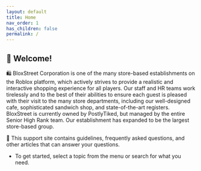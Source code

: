 ```yaml
---
layout: default
title: Home
nav_order: 1
has_children: false
permalink: /
---
```


## 👋 Welcome!

🛍️ BloxStreet Corporation is one of the many store-based establishments on the Roblox platform, which actively strives to provide a realistic and interactive shopping experience for all players. Our staff and HR teams work tirelessly and to the best of their abilities to ensure each guest is pleased with their visit to the many store departments, including our well-designed cafe, sophisticated sandwich shop, and state-of-the-art registers. BloxStreet is currently owned by PostlyTiked, but managed by the entire Senior High Rank team. Our establishment has expanded to be the largest store-based group.

🔎 This support site contains guidelines, frequently asked questions, and other articles that can answer your questions.
- To get started, select a topic from the menu or search for what you need.
